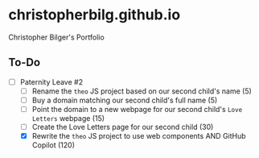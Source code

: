 # christopherbilg.github.io

Christopher Bilger's Portfolio

## To-Do

- [ ] Paternity Leave #2
  - [ ] Rename the `theo` JS project based on our second child's name (5)
  - [ ] Buy a domain matching our second child's full name (5)
  - [ ] Point the domain to a new webpage for our second child's `Love Letters` webpage (15)
  - [ ] Create the Love Letters page for our second child (30)
  - [x] Rewrite the `theo` JS project to use web components AND GitHub Copilot (120)
